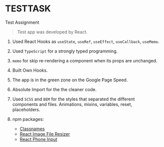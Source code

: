 # TESTTASK
Test Assignment

> Test app was developed by React.

1. Used React Hooks as `useState`, `useRef`, `useEffect`, `useCallback`, `useMemo`.

2. Used `TypeScript` for a strongly typed programming.

3. `memo` for skip re-rendering a component when its props are unchanged.

4. Built Own Hooks.

5. The app is in the green zone on the Google Page Speed.

6. Absolute Import for the the cleaner code.

7. Used `SCSS` and `BEM` for the styles that separated the different components and files. Animations, mixins, variables, reset, placeholders.

8. npm packages:
   - [Classnames](https://www.npmjs.com/package/classnames)
   - [React Image File Resizer](https://github.com/onurzorluer/react-image-file-resizer)
   - [React Phone Input](https://github.com/ua-opendata/react-phone-input)
